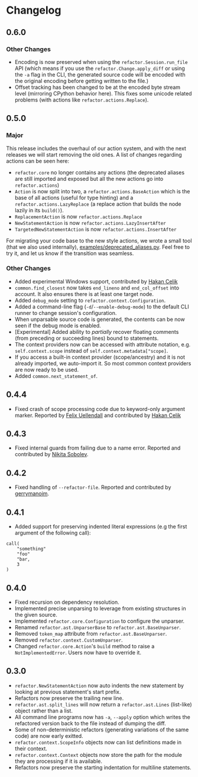 # Changelog

## 0.6.0

### Other Changes
- Encoding is now preserved when using the `refactor.Session.run_file` API (which means if you use the `refactor.Change.apply_diff` or using the `-a` flag in the CLI, the generated source code will be encoded
with the original encoding before getting written to the file.)
- Offset tracking has been changed to be at the encoded byte stream level (mirroring CPython behavior here). This fixes some unicode related problems (with actions like `refactor.actions.Replace`).

## 0.5.0

### Major

This release includes the overhaul of our action system, and with the next releases we will start removing the old ones. A list
of changes regarding actions can be seen here:

- `refactor.core` no longer contains any actions (the deprecated aliases are still imported and exposed but all the new actions go into `refactor.actions`)
- `Action` is now split into two, a `refactor.actions.BaseAction` which is the base of all actions (useful for type hinting) and a `refactor.actions.LazyReplace` (a replace action that builds the node lazily in its `build()`).
- `ReplacementAction` is now `refactor.actions.Replace`
- `NewStatementAction` is now `refactor.actions.LazyInsertAfter`
- `TargetedNewStatementAction` is now `refactor.actions.InsertAfter`

For migrating your code base to the new style actions, we wrote a small tool (that we also used internally), [examples/deprecated_aliases.py](https://github.com/isidentical/refactor/blob/master/examples/deprecated_aliases.py). Feel free to try it, and let us know if the transition was seamless.

### Other Changes

- Added experimental Windows support, contributed by [Hakan Celik](https://github.com/hakancelikdev)
- `common.find_closest` now takes `end_lineno` and `end_col_offset` into account. It also ensures there is at least one target node.
- Added `debug_mode` setting to `refactor.context.Configuration`.
- Added a command-line flag (`-d`/`--enable-debug-mode`) to the default CLI runner to change session's configuration.
- When unparsable source code is generated, the contents can be now seen if the debug mode is enabled.
- \[Experimental\] Added ability to *partially* recover floating comments (from preceding or succeeding lines) bound to statements.
- The context providers now can be accessed with attribute notation, e.g. `self.context.scope` instead of `self.context.metadata["scope]`.
- If you access a built-in context provider (scope/ancestry) and it is not already imported, we auto-import it. So most common context providers are now ready to be used.
- Added `common.next_statement_of`.

## 0.4.4

- Fixed crash of scope processing code due to keyword-only argument marker. Reported by [Felix Uellendall](https://github.com/feluelle) and contributed by [Hakan Celik](https://github.com/hakancelikdev)

## 0.4.3

- Fixed internal guards from failing due to a name error. Reported and contributed by [Nikita Sobolev](https://github.com/sobolevn).

## 0.4.2

- Fixed handling of `--refactor-file`. Reported and contributed by [gerrymanoim](https://github.com/gerrymanoim).

## 0.4.1

- Added support for preserving indented literal expressions (e.g the first argument of the following call):

```
call(
    "something"
    "foo"
    "bar,
    3
)
```

## 0.4.0

- Fixed recursion on dependency resolution.
- Implemented precise unparsing to leverage from existing structures in the given source.
- Implemented `refactor.core.Configuration` to configure the unparser.
- Renamed `refactor.ast.UnparserBase` to `refactor.ast.BaseUnparser`.
- Removed `token_map` attribute from `refactor.ast.BaseUnparser`.
- Removed `refactor.context.CustomUnparser`.
- Changed `refactor.core.Action`'s `build` method to raise a `NotImplementedError`. Users now have to override it.

## 0.3.0

- `refactor.NewStatementAction` now auto indents the new statement by looking at previous statement's start prefix.
- Refactors now preserve the trailing new line.
- `refactor.ast.split_lines` will now return a `refactor.ast.Lines` (list-like) object rather than a list.
- All command line programs now has `-a`, `--apply` option which writes the refactored version back to the file instead of dumping the diff.
- Some of non-deterministic refactors (generating variations of the same code) are now early exitted.
- `refactor.context.ScopeInfo` objects now can list definitions made in their context.
- `refactor.context.Context` objects now store the path for the module they are processing if it is available.
- Refactors now preserve the starting indentation for multiline statements.
